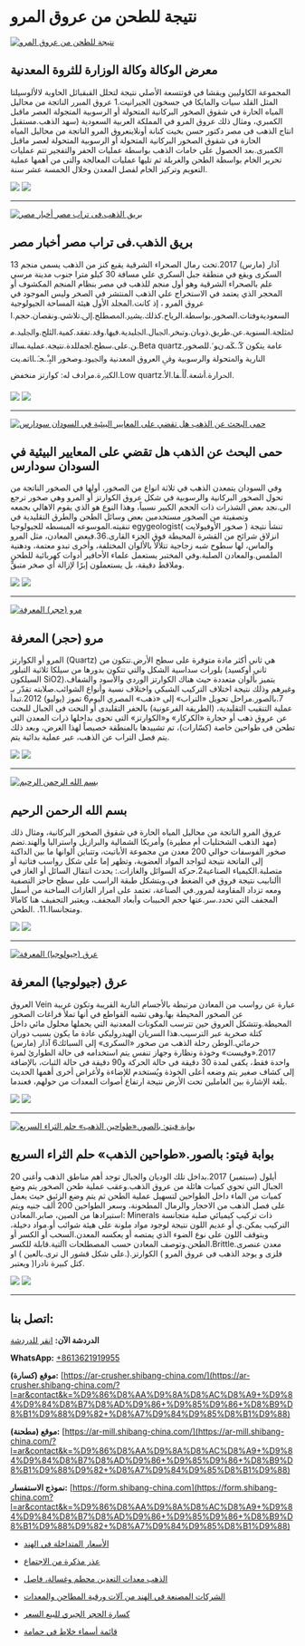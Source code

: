 # نتيجة للطحن من عروق المرو

<a href="https://swt.shibang-china.com/?l=ar&img&k=%D9%86%D8%AA%D9%8A%D8%AC%D8%A9+%D9%84%D9%84%D8%B7%D8%AD%D9%86+%D9%85%D9%86+%D8%B9%D8%B1%D9%88%D9%82+%D8%A7%D9%84%D9%85%D8%B1%D9%88" target="_blank">![نتيجة للطحن من عروق المرو](http://static.shibang-china.com/all-800x300/207.jpg)</a>

## معرض الوكالة وكالة الوزارة للثروة المعدنية
المجموعة الكاوليين ويقشا في قوتتسعة الأصلي نتيجة لتحلل القبقبائل الحاوية لالألوسيلتا المثل القلد سيات والمايكا في جسخون الجيرانيت.1 عروق المبرر الناتجة من محاليل المياه الحارة في شقوق الصخور البركانية المتحولة أو الرسوبية المتجولة العصر ماقبل الكمبري، ومثال ذلك عروق المرو في المملكة العربية السعودية (سهد الذهب.مستقبل انتاج الذهب فى مصر دكتور حسن بخيت كنانة أونلاينعروق المرو الناتجة من محاليل المياه الحارة فى شقوق الصخور البركانية المتحولة أو الرسوبية المتحولة لعصر ماقبل الكمبرى.بعد الحصول على خامات الذهب بواسطة عمليات الحفر والتفجير تتم عمليات تحرير الخام بواسطة الطحن والغربلة ثم تليها عمليات المعالجة والتى من أهمها عملية التعويم وتركيز الخام لفصل المعدن وخلال الخمسة عشر سنة.


<a href="https://whatsapp.shibangsoft.com/WhatsApp.php" target="_blank" title="WhatsApp">![](http://static.shibang-china.com/icon/whatsapp.png)</a> <a href="https://swt.shibang-china.com/?l=ar&icon&k=%D9%86%D8%AA%D9%8A%D8%AC%D8%A9+%D9%84%D9%84%D8%B7%D8%AD%D9%86+%D9%85%D9%86+%D8%B9%D8%B1%D9%88%D9%82+%D8%A7%D9%84%D9%85%D8%B1%D9%88" target="_blank">![](http://static.shibang-china.com/icon/chat-ar.png)</a>

---

<a href="https://swt.shibang-china.com/?l=ar&img&k=%D9%86%D8%AA%D9%8A%D8%AC%D8%A9+%D9%84%D9%84%D8%B7%D8%AD%D9%86+%D9%85%D9%86+%D8%B9%D8%B1%D9%88%D9%82+%D8%A7%D9%84%D9%85%D8%B1%D9%88" target="_blank">![بريق الذهب.فى تراب مصر أخبار مصر](http://static.shibang-china.com/all-800x300/5.jpg)</a>

## بريق الذهب.فى تراب مصر أخبار مصر
13 آذار (مارس) 2017.تحت رمال الصحراء الشرقية يقبع كنز من الذهب يسمى منجم السكرى ويقع في منطقة جبل السكري علي مسافة 30 كيلو مترا جنوب مدينة مرسي علم بالصحراء الشرقية وهو أول منجم للذهب في مصر بنظام المنجم المكشوف أو المحجر الذي يعتمد في الاستخراج علي الذهب المنتشر في الصخر وليس الموجود في عروق المرو ، إذ كانت.المجلد الأول هيئة المساحة الجيولوجية السعوديةوﻓﺘﺎت.اﻟﺼﺨﻮر.ﺑﻮاﺳﻄﺔ.اﻟﺮﻳﺎح.ﻛﺬﻟﻚ.ﻳﺸﲑ.اﳌﺼﻄﻠﺢ.إﱃ.ﺗﻼﺷﻲ.وﻧﻘﺼﺎن.ﺣﺠﻢ.اﳌﺜﻠﺠﺔ.اﻟﺴﻨﻮﻳﺔ.ﻋﻦ.ﻃﺮﻳﻖ.ذوﺑﺎن.وﺗﺒﺨﺮ.اﳉﺒﺎل.اﳉﻠﻴﺪﻳﺔ.ﻓﻴﻬﺎ.وﻗﺪ.ﺗﻔﻘﺪ.ﻛﻤﻴﺔ.اﻟﺜﻠﺞ.واﳉﻠﻴﺪ.ﻣﻦ.ﻋﻠﻰ.ﺳﻄﺢ.اﺠﻤﻟﻠﺪة.ﻧﺘﻴﺠﺔ.ﻋﻤﻠﻴﺔ.ﺴاﻟﺘ.Beta quartz.ﻋﺎﻣﺔ ﻳﺘﻜﻮن ﻛَ.ُ.ﻜَﻤ.نﻮﱢ.ﻟﻠﺼﺨﻮر اﻟﻨﺎرﻳﺔ واﳌﺘﺤﻮﻟﺔ واﻟﺮﺳﻮﺑﻴﺔ وﰲ اﻟﻌﺮوق اﳌﻌﺪﻧﻴﺔ واﳉﻴﻮد.وﺻﺨﻮر اﻟﺒِ.ْ.ﺠ.َ.ﺎﺎﺗﻤ.ﻳﺖ اﻟﻜﺒﲑة.ﻣﺮادف ﻟﻪ: ﻛﻮارﺗﺰ ﻣﻨﺨﻔﺾ.Low quartz.اﳊﺮارة.أﺷﻌﺔ.ﻟْأَ.ﻔﺎ.اﻷ.


<a href="https://whatsapp.shibangsoft.com/WhatsApp.php" target="_blank" title="WhatsApp">![](http://static.shibang-china.com/icon/whatsapp.png)</a> <a href="https://swt.shibang-china.com/?l=ar&icon&k=%D9%86%D8%AA%D9%8A%D8%AC%D8%A9+%D9%84%D9%84%D8%B7%D8%AD%D9%86+%D9%85%D9%86+%D8%B9%D8%B1%D9%88%D9%82+%D8%A7%D9%84%D9%85%D8%B1%D9%88" target="_blank">![](http://static.shibang-china.com/icon/chat-ar.png)</a>

---

<a href="https://swt.shibang-china.com/?l=ar&img&k=%D9%86%D8%AA%D9%8A%D8%AC%D8%A9+%D9%84%D9%84%D8%B7%D8%AD%D9%86+%D9%85%D9%86+%D8%B9%D8%B1%D9%88%D9%82+%D8%A7%D9%84%D9%85%D8%B1%D9%88" target="_blank">![حمى البحث عن الذهب هل تقضي على المعايير البيئية في السودان سودارس](http://static.shibang-china.com/all-800x300/1385.jpg)</a>

## حمى البحث عن الذهب هل تقضي على المعايير البيئية في السودان سودارس
وفي السودان يتمعدن الذهب في ثلاثة انواع من الصخور، أولها في الصخور الناتجة من تحول الصخور البركانية والرسوبية في شكل عروق الكوارتز أو المرو وهي صخور ترجع الى.نجد بعض الشذرات ذات الحجم الكبير نسبياً، وهذا النوع هو الذي يقوم الاهالي بجمعه وتصفيتة من الصخور مستخدمين بعض وسائل الطحن والطرق التقليدية في تنقيته.الموسوعه المبسطه للجيولوجيا egygeologist( صخور الأوفيولايت ) تنشأ نتيجة انزلاق شرائح من القشرة المحيطة فوق الجزء القارى.36.فبعض المعادن، مثل المرو والماس، لها سطوح شبه زجاجية تتلألأ بالألوان المختلفة، وأخرى تبدو معتمة، ودهنية الملمس.والمعادن الصلبة.وفي المختبر يستعمل علماء الأحافير أدوات كهربائية للطحن وملاقط دقيقة، بل يستعملون إبرًا لإزالة أي صخر متبقٍّ.


<a href="https://whatsapp.shibangsoft.com/WhatsApp.php" target="_blank" title="WhatsApp">![](http://static.shibang-china.com/icon/whatsapp.png)</a> <a href="https://swt.shibang-china.com/?l=ar&icon&k=%D9%86%D8%AA%D9%8A%D8%AC%D8%A9+%D9%84%D9%84%D8%B7%D8%AD%D9%86+%D9%85%D9%86+%D8%B9%D8%B1%D9%88%D9%82+%D8%A7%D9%84%D9%85%D8%B1%D9%88" target="_blank">![](http://static.shibang-china.com/icon/chat-ar.png)</a>

---

<a href="https://swt.shibang-china.com/?l=ar&img&k=%D9%86%D8%AA%D9%8A%D8%AC%D8%A9+%D9%84%D9%84%D8%B7%D8%AD%D9%86+%D9%85%D9%86+%D8%B9%D8%B1%D9%88%D9%82+%D8%A7%D9%84%D9%85%D8%B1%D9%88" target="_blank">![مرو (حجر) المعرفة](http://static.shibang-china.com/all-800x300/504.jpg)</a>

## مرو (حجر) المعرفة
المرو أو الكوارتز (Quartz) هي ثاني أكثر مادة متوفرة على سطح الأرض.تتكون من بلورات سداسية الشكل والتي تتكون بدورها من سيلكا ثلاثية التبلور (ثاني أوكسيد السيلكون SiO2).يتميز بألوان متعددة حيث هناك الكوارتز الوردي والأسود والشفاف وغيرهم وذلك نتيجة اختلاف التركيب الشبكي واختلاف نسبة وأنواع الشوائب.صلابته تقدّر بـ 7.بالصور.مراحل تحويل «التراب» إلى «ذهب» المصري اليوم6 تموز (يوليو) 2012.تبدأ عملية التنقيب التقليدية، (الطريقة الفرعونية) بالحفر التقليدى أو النحت فى الجبال للبحث عن عروق ذهب أو حجارة «الكركار» و«الكوارتز» التى تحوى بداخلها ذرات المعدن التى تطحن فى طواحين خاصة (كسّارات)، تم تشييدها بالمنطقة خصيصاً لهذا الغرض، وبعد ذلك يتم فصل التراب عن الذهب، عبر عملية بدائية يتم.


<a href="https://whatsapp.shibangsoft.com/WhatsApp.php" target="_blank" title="WhatsApp">![](http://static.shibang-china.com/icon/whatsapp.png)</a> <a href="https://swt.shibang-china.com/?l=ar&icon&k=%D9%86%D8%AA%D9%8A%D8%AC%D8%A9+%D9%84%D9%84%D8%B7%D8%AD%D9%86+%D9%85%D9%86+%D8%B9%D8%B1%D9%88%D9%82+%D8%A7%D9%84%D9%85%D8%B1%D9%88" target="_blank">![](http://static.shibang-china.com/icon/chat-ar.png)</a>

---

<a href="https://swt.shibang-china.com/?l=ar&img&k=%D9%86%D8%AA%D9%8A%D8%AC%D8%A9+%D9%84%D9%84%D8%B7%D8%AD%D9%86+%D9%85%D9%86+%D8%B9%D8%B1%D9%88%D9%82+%D8%A7%D9%84%D9%85%D8%B1%D9%88" target="_blank">![بسم الله الرحمن الرحيم](http://static.shibang-china.com/all-800x300/1124.jpg)</a>

## بسم الله الرحمن الرحيم
عروق المرو الناتجة من محاليل المياه الحارة في شقوق الصخور البركانية، ومثال ذلك (مهد الذهب الشختليات أم مطيرة) وأمريكا الشمالية والبرازيل واستراليا والهند.تضم صخور الفوسفات حوالي 200 معدن من مجموعة الأباتيت، وتتباين ألوانها ما بين الداكنة إلى الفاتحة نتيجة لتواجد المواد العضوية، وتظهر إما على شكل رواسب فتاتية أو متصلبة.الكيمياء الصناعية2.حركة السوائل والغازات.: يحدث انتقال السائل أو الغاز في األنابيب نتيجة فروق في الضغط في.وبتشكل طبقة الراسب على سطح حاجز التصفية ومعه تزداد المقاومة لمرور.في الصناعة، تعتمد على امرار الغازات الساخنة من أسفل المجفف التي تحدد.سر.عتها حجم الحبيبات وأبعاد المجفف، ويعتبر التجفيف هنا كامالا ومتجانساا.11. .الطحن.


<a href="https://whatsapp.shibangsoft.com/WhatsApp.php" target="_blank" title="WhatsApp">![](http://static.shibang-china.com/icon/whatsapp.png)</a> <a href="https://swt.shibang-china.com/?l=ar&icon&k=%D9%86%D8%AA%D9%8A%D8%AC%D8%A9+%D9%84%D9%84%D8%B7%D8%AD%D9%86+%D9%85%D9%86+%D8%B9%D8%B1%D9%88%D9%82+%D8%A7%D9%84%D9%85%D8%B1%D9%88" target="_blank">![](http://static.shibang-china.com/icon/chat-ar.png)</a>

---

<a href="https://swt.shibang-china.com/?l=ar&img&k=%D9%86%D8%AA%D9%8A%D8%AC%D8%A9+%D9%84%D9%84%D8%B7%D8%AD%D9%86+%D9%85%D9%86+%D8%B9%D8%B1%D9%88%D9%82+%D8%A7%D9%84%D9%85%D8%B1%D9%88" target="_blank">![عرق (جيولوجيا) المعرفة](http://static.shibang-china.com/all-800x300/580.jpg)</a>

## عرق (جيولوجيا) المعرفة
العروق Vein عبارة عن رواسب من المعادن مرتبطة بالأجسام النارية القريبة وتكون غريبة عن الصخور المحيطة بها.وهى تشبه القواطع في أنها تملأ فراغات الصخور المحيطة.وتتشكل العروق حين تترسب المكونات المعدنية التي يحملها محلول مائي داخل كتلة صخرية عبر الترسيب.هذا السريان الهيدروليكي عادة ما يكون بسبب دوران حرمائي.الوطن  رحلة الذهب من صخور «السكرى» إلى السبائك6 آذار (مارس) 2017.«وفيست» وخوذة ونظارة وجهاز تنفس يتم استخدامه فى حالة الطوارئ لمرة واحدة فقط، يكفى لمدة 30 دقيقة فى حالة الحركة و90 دقيقة فى حالة الثبات، بالإضافة إلى كشاف صغير يتم وضعه أعلى الخوذة ويُستخدم للإضاءة ولأغراض أخرى أهمها الحديث بلغة الإشارة بين العاملين تحت الأرض نتيجة ارتفاع أصوات المعدات من حولهم، فعندما.


<a href="https://whatsapp.shibangsoft.com/WhatsApp.php" target="_blank" title="WhatsApp">![](http://static.shibang-china.com/icon/whatsapp.png)</a> <a href="https://swt.shibang-china.com/?l=ar&icon&k=%D9%86%D8%AA%D9%8A%D8%AC%D8%A9+%D9%84%D9%84%D8%B7%D8%AD%D9%86+%D9%85%D9%86+%D8%B9%D8%B1%D9%88%D9%82+%D8%A7%D9%84%D9%85%D8%B1%D9%88" target="_blank">![](http://static.shibang-china.com/icon/chat-ar.png)</a>

---

<a href="https://swt.shibang-china.com/?l=ar&img&k=%D9%86%D8%AA%D9%8A%D8%AC%D8%A9+%D9%84%D9%84%D8%B7%D8%AD%D9%86+%D9%85%D9%86+%D8%B9%D8%B1%D9%88%D9%82+%D8%A7%D9%84%D9%85%D8%B1%D9%88" target="_blank">![بوابة فيتو: بالصور.«طواحين الذهب» حلم الثراء السريع](http://static.shibang-china.com/all-800x300/1073.jpg)</a>

## بوابة فيتو: بالصور.«طواحين الذهب» حلم الثراء السريع
20 أيلول (سبتمبر) 2017.بداخل تلك الوديان والجبال توجد أهم مناطق الذهب وأغنى الجبال التي تحوي كميات هائلة من عروق الذهب.وعقب عملية طحن الصخور يتم وضع كميات من الماء داخل الطواحين لتسهيل عملية الطحن ثم يتم وضع الزئبق حيث يعمل على فصل الذهب من الاحجار والرمال المطحونة، وسعر الطواحين 200 ألف جنيه ويتم استيرادها من الصين، صابر.المعادن: Minerals ذات تركيب كيميائي صلبة متجانسة التركيب يمكن.ي أو عديم اللون نتيجة لوجود مواد ملونة على هيئة شوائب أو.مواد دخيلة، ويتوقف اللون على نوع الضوء الذي يمتصه أو يعكسه المعدن.السحب أو الكسر أو الطحن.وتوصف المعادن حسب المصطلحات اآلتية.قابلة للكسر.Brittle.معدن عنصرى فلزى و يوجد الذهب فى عروق المرو ) الكوارتز.(.على شكل قشور ال ترى.بالعين ) او كتل كبيرة نادرا( ويعتبر.


<a href="https://whatsapp.shibangsoft.com/WhatsApp.php" target="_blank" title="WhatsApp">![](http://static.shibang-china.com/icon/whatsapp.png)</a> <a href="https://swt.shibang-china.com/?l=ar&icon&k=%D9%86%D8%AA%D9%8A%D8%AC%D8%A9+%D9%84%D9%84%D8%B7%D8%AD%D9%86+%D9%85%D9%86+%D8%B9%D8%B1%D9%88%D9%82+%D8%A7%D9%84%D9%85%D8%B1%D9%88" target="_blank">![](http://static.shibang-china.com/icon/chat-ar.png)</a>

---
## اتصل بنا:

**الدردشة الآن:** [انقر للدردشة](https://swt.shibang-china.com?l=ar&contact&k=%D9%86%D8%AA%D9%8A%D8%AC%D8%A9+%D9%84%D9%84%D8%B7%D8%AD%D9%86+%D9%85%D9%86+%D8%B9%D8%B1%D9%88%D9%82+%D8%A7%D9%84%D9%85%D8%B1%D9%88)

**WhatsApp:**  [+8613621919955](https://whatsapp.shibangsoft.com/WhatsApp.php)

**موقع (كسارة):** [https://ar-crusher.shibang-china.com/](https://ar-crusher.shibang-china.com/?l=ar&contact&k=%D9%86%D8%AA%D9%8A%D8%AC%D8%A9+%D9%84%D9%84%D8%B7%D8%AD%D9%86+%D9%85%D9%86+%D8%B9%D8%B1%D9%88%D9%82+%D8%A7%D9%84%D9%85%D8%B1%D9%88)

**موقع (مطحنة):** [https://ar-mill.shibang-china.com/](https://ar-mill.shibang-china.com/?l=ar&contact&k=%D9%86%D8%AA%D9%8A%D8%AC%D8%A9+%D9%84%D9%84%D8%B7%D8%AD%D9%86+%D9%85%D9%86+%D8%B9%D8%B1%D9%88%D9%82+%D8%A7%D9%84%D9%85%D8%B1%D9%88)

**نموذج الاستفسار:** [https://form.shibang-china.com](https://form.shibang-china.com?l=ar&contact&k=%D9%86%D8%AA%D9%8A%D8%AC%D8%A9+%D9%84%D9%84%D8%B7%D8%AD%D9%86+%D9%85%D9%86+%D8%B9%D8%B1%D9%88%D9%82+%D8%A7%D9%84%D9%85%D8%B1%D9%88)

* [الأسعار المتداخلة في الهند](../34/%D8%A7%D9%84%D8%A3%D8%B3%D8%B9%D8%A7%D8%B1%20%D8%A7%D9%84%D9%85%D8%AA%D8%AF%D8%A7%D8%AE%D9%84%D8%A9%20%D9%81%D9%8A%20%D8%A7%D9%84%D9%87%D9%86%D8%AF.md)

* [عذر مذكرة من الاجتماع](../33/%D8%B9%D8%B0%D8%B1%20%D9%85%D8%B0%D9%83%D8%B1%D8%A9%20%D9%85%D9%86%20%D8%A7%D9%84%D8%A7%D8%AC%D8%AA%D9%85%D8%A7%D8%B9.md)

* [الذهب معدات التعدين محطم وغسالة، فاصل](../34/%D8%A7%D9%84%D8%B0%D9%87%D8%A8%20%D9%85%D8%B9%D8%AF%D8%A7%D8%AA%20%D8%A7%D9%84%D8%AA%D8%B9%D8%AF%D9%8A%D9%86%20%D9%85%D8%AD%D8%B7%D9%85%20%D9%88%D8%BA%D8%B3%D8%A7%D9%84%D8%A9%D8%8C%20%D9%81%D8%A7%D8%B5%D9%84.md)

* [الشركات المصنعة في الهند من آلات ورقية المطاحن والمعدات](../33/%D8%A7%D9%84%D8%B4%D8%B1%D9%83%D8%A7%D8%AA%20%D8%A7%D9%84%D9%85%D8%B5%D9%86%D8%B9%D8%A9%20%D9%81%D9%8A%20%D8%A7%D9%84%D9%87%D9%86%D8%AF%20%D9%85%D9%86%20%D8%A2%D9%84%D8%A7%D8%AA%20%D9%88%D8%B1%D9%82%D9%8A%D8%A9%20%D8%A7%D9%84%D9%85%D8%B7%D8%A7%D8%AD%D9%86%20%D9%88%D8%A7%D9%84%D9%85%D8%B9%D8%AF%D8%A7%D8%AA.md)

* [كسارة الحجر الجيري للبيع السعر](../32/%D9%83%D8%B3%D8%A7%D8%B1%D8%A9%20%D8%A7%D9%84%D8%AD%D8%AC%D8%B1%20%D8%A7%D9%84%D8%AC%D9%8A%D8%B1%D9%8A%20%D9%84%D9%84%D8%A8%D9%8A%D8%B9%20%D8%A7%D9%84%D8%B3%D8%B9%D8%B1.md)

* [قائمة أسماء خلاط في حمامة](../32/%D9%82%D8%A7%D8%A6%D9%85%D8%A9%20%D8%A3%D8%B3%D9%85%D8%A7%D8%A1%20%D8%AE%D9%84%D8%A7%D8%B7%20%D9%81%D9%8A%20%D8%AD%D9%85%D8%A7%D9%85%D8%A9.md)